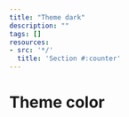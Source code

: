 ```yaml
---
title: "Theme dark"
description: ""
tags: []
resources:
- src: '*/'
  title: 'Section #:counter'
---
```


# Theme color

